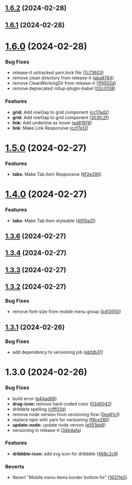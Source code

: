 

## [1.6.2](https://github.com/red-ninjas/himalaya-ui/compare/v1.6.1...v1.6.2) (2024-02-28)

## [1.6.1](https://github.com/red-ninjas/himalaya-ui/compare/v1.6.0...v1.6.1) (2024-02-28)

# [1.6.0](https://github.com/red-ninjas/himalaya-ui/compare/v1.5.0...v1.6.0) (2024-02-28)


### Bug Fixes

* release-it untracked yarn.lock file ([7c73603](https://github.com/red-ninjas/himalaya-ui/commit/7c73603263b2b847cfe09c96252aecfe2252b798))
* remove clean directory from release-it ([aba8784](https://github.com/red-ninjas/himalaya-ui/commit/aba8784e4a4a992fdb65640d1587bc24a69fe310))
* remove CleanWorkingDir from release-it ([1f9502d](https://github.com/red-ninjas/himalaya-ui/commit/1f9502de72976da9ae2c2fe11523765cb0c75e91))
* remove deprecated rollup-plugin-babel ([02c0138](https://github.com/red-ninjas/himalaya-ui/commit/02c01383c7e014bec7105d235e4d6662d17c5a89))


### Features

* **grid:** Add rowGap to grid component ([cc17ad2](https://github.com/red-ninjas/himalaya-ui/commit/cc17ad28e6d5976ea4593b1f362bf72fc49ecd21))
* **grid:** Add rowGap to grid component ([303fc2f](https://github.com/red-ninjas/himalaya-ui/commit/303fc2fd4166e957fbaf7a8110a163ab4a920ca2))
* **link:** Add underline as hover ([ad81978](https://github.com/red-ninjas/himalaya-ui/commit/ad81978db761f0b20df6961b603e7aefb9a94c11))
* **link:** Make Link Responsive ([ccf7e12](https://github.com/red-ninjas/himalaya-ui/commit/ccf7e12b09d95f576adb5af5d973f804e2210dc3))

# [1.5.0](https://github.com/red-ninjas/himalaya-ui/compare/v1.4.0...v1.5.0) (2024-02-27)


### Features

* **tabs:** Make Tab.Item Responsive ([6f2e290](https://github.com/red-ninjas/himalaya-ui/commit/6f2e290f5db77f4401ddd6bd84dbfa273df902d0))

# [1.4.0](https://github.com/red-ninjas/himalaya-ui/compare/v1.3.6...v1.4.0) (2024-02-27)


### Features

* **tabs:** Make Tab.Item styleable ([4910a2f](https://github.com/red-ninjas/himalaya-ui/commit/4910a2fcc920e06904c9a7eacaf9245be7546173))

## [1.3.6](https://github.com/red-ninjas/himalaya-ui/compare/v1.3.4...v1.3.6) (2024-02-27)

## [1.3.4](https://github.com/red-ninjas/himalaya-ui/compare/v1.3.3...v1.3.4) (2024-02-27)

## [1.3.3](https://github.com/red-ninjas/himalaya-ui/compare/v1.3.2...v1.3.3) (2024-02-27)

## [1.3.2](https://github.com/red-ninjas/himalaya-ui/compare/v1.3.1...v1.3.2) (2024-02-27)


### Bug Fixes

* remove font-size from mobile menu group ([b4f3550](https://github.com/red-ninjas/himalaya-ui/commit/b4f3550322eefc0a9e247ba2598e8254e871960b))

## [1.3.1](https://github.com/red-ninjas/himalaya-ui/compare/v1.3.0...v1.3.1) (2024-02-26)


### Bug Fixes

* add dependency to versioning job ([ebfdb31](https://github.com/red-ninjas/himalaya-ui/commit/ebfdb31a679488b40e804ef6de2f7c7ced134af9))

# 1.3.0 (2024-02-26)


### Bug Fixes

* build error ([e44ad88](https://github.com/red-ninjas/himalaya-ui/commit/e44ad88e2598bc26d00f053813ce75222e29e047))
* **drag-icon:** remove hard-coded color ([03d0042](https://github.com/red-ninjas/himalaya-ui/commit/03d004226f1e60cadde4e531878c25e243e9c386))
* dribbble spelling ([cfff03d](https://github.com/red-ninjas/himalaya-ui/commit/cfff03d635b8c691731e7b98392024a19910d9b9))
* remove node version from versioning flow ([0ea61c1](https://github.com/red-ninjas/himalaya-ui/commit/0ea61c19ef1fcb9305cf1c7421c00eb11e8554c1))
* replace npm with yarn for versioning ([f9ce280](https://github.com/red-ninjas/himalaya-ui/commit/f9ce280d532c66221310c46213c7b9609290d060))
* **update-node:** update node verson ([e551bb8](https://github.com/red-ninjas/himalaya-ui/commit/e551bb8bf3fd40abe23f81793c40382c716216c5))
* versioning in release-it ([34b4afa](https://github.com/red-ninjas/himalaya-ui/commit/34b4afae9ed8eeac9fb0e9d39632fd333850accb))


### Features

* **dribbble-icon:** add svg icon for dribbble ([468c2c9](https://github.com/red-ninjas/himalaya-ui/commit/468c2c9c03322fcfacd41da94242d8d3b2251f5f))


### Reverts

* Revert "Mobile menu items border bottom fix" ([1637fe5](https://github.com/red-ninjas/himalaya-ui/commit/1637fe50ac059141b5bc9fd865280f690f27c1fa))
